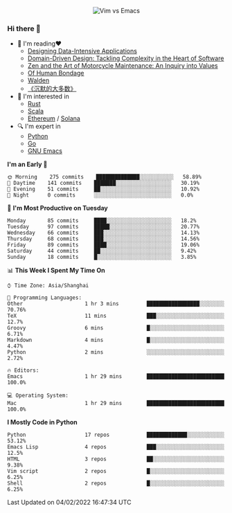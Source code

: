 <p align="center">
    <img src="https://gist.githubusercontent.com/coldnight/e696baffb094e71c96cb302118878eae/raw/40ea5053a6f66cc65f90f437e4173497da225958/banner.gif" alt="Vim vs Emacs" />
</p>

### Hi there 👋

- 📖 I'm reading❤️
    + [Designing Data-Intensive Applications](https://www.oreilly.com/library/view/designing-data-intensive-applications/9781491903063/)
    + [Domain-Driven Design: Tackling Complexity in the Heart of Software](https://www.dddcommunity.org/book/evans_2003/)
    + [Zen and the Art of Motorcycle Maintenance: An Inquiry into Values](https://en.wikipedia.org/wiki/Zen_and_the_Art_of_Motorcycle_Maintenance)
    + [Of Human Bondage](https://en.wikipedia.org/wiki/Of_Human_Bondage)
    + [Walden](https://en.wikipedia.org/wiki/Walden)
    + [《沉默的大多数》](https://en.wikipedia.org/wiki/Silent_majority)
- 🌱 I'm interested in
    + [Rust](https://www.rust-lang.org/)
    + [Scala](https://www.scala-lang.org/)
    + [Ethereum](https://ethereum.org/en/) / [Solana](https://solana.com/)
- 🔍 I'm expert in
    + [Python](https://www.python.org/)
    + [Go](https://go.dev/)
    + [GNU Emacs](https://www.gnu.org/software/emacs/)

<!--START_SECTION:waka-->
**I'm an Early 🐤** 

```text
🌞 Morning    275 commits    ██████████████░░░░░░░░░░░   58.89% 
🌆 Daytime    141 commits    ███████░░░░░░░░░░░░░░░░░░   30.19% 
🌃 Evening    51 commits     ██░░░░░░░░░░░░░░░░░░░░░░░   10.92% 
🌙 Night      0 commits      ░░░░░░░░░░░░░░░░░░░░░░░░░   0.0%

```
📅 **I'm Most Productive on Tuesday** 

```text
Monday       85 commits     ████░░░░░░░░░░░░░░░░░░░░░   18.2% 
Tuesday      97 commits     █████░░░░░░░░░░░░░░░░░░░░   20.77% 
Wednesday    66 commits     ███░░░░░░░░░░░░░░░░░░░░░░   14.13% 
Thursday     68 commits     ███░░░░░░░░░░░░░░░░░░░░░░   14.56% 
Friday       89 commits     ████░░░░░░░░░░░░░░░░░░░░░   19.06% 
Saturday     44 commits     ██░░░░░░░░░░░░░░░░░░░░░░░   9.42% 
Sunday       18 commits     █░░░░░░░░░░░░░░░░░░░░░░░░   3.85%

```


📊 **This Week I Spent My Time On** 

```text
⌚︎ Time Zone: Asia/Shanghai

💬 Programming Languages: 
Other                    1 hr 3 mins         █████████████████░░░░░░░░   70.76% 
TeX                      11 mins             ███░░░░░░░░░░░░░░░░░░░░░░   12.7% 
Groovy                   6 mins              █░░░░░░░░░░░░░░░░░░░░░░░░   6.71% 
Markdown                 4 mins              █░░░░░░░░░░░░░░░░░░░░░░░░   4.47% 
Python                   2 mins              ░░░░░░░░░░░░░░░░░░░░░░░░░   2.72%

🔥 Editors: 
Emacs                    1 hr 29 mins        █████████████████████████   100.0%

💻 Operating System: 
Mac                      1 hr 29 mins        █████████████████████████   100.0%

```

**I Mostly Code in Python** 

```text
Python                   17 repos            █████████████░░░░░░░░░░░░   53.12% 
Emacs Lisp               4 repos             ███░░░░░░░░░░░░░░░░░░░░░░   12.5% 
HTML                     3 repos             ██░░░░░░░░░░░░░░░░░░░░░░░   9.38% 
Vim script               2 repos             █░░░░░░░░░░░░░░░░░░░░░░░░   6.25% 
Shell                    2 repos             █░░░░░░░░░░░░░░░░░░░░░░░░   6.25%

```



 Last Updated on 04/02/2022 16:47:34 UTC
<!--END_SECTION:waka-->
